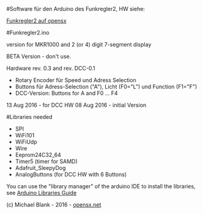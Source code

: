 #Software für den Arduino des Funkregler2, HW siehe:

<a href="http://opensx.net/funkregler2" _target="blank"> Funkregler2 auf opensx </a>

#Funkregler2.ino

version for MKR1000 and 2 (or 4) digit 7-segment display

BETA Version - don't use.

Hardware rev. 0.3 and rev. DCC-0.1

- Rotary Encoder für Speed und Adress Selection
- Buttons für Adress-Selection ("A"), Licht (F0="L") und Function (F1="F")
- DCC-Version: Buttons for A and F0 ... F4

13 Aug 2016 - for DCC HW 
08 Aug 2016 - initial Version

#Libraries needed
- SPI
- WiFi101
- WiFiUdp
- Wire
- Eeprom24C32_64
- Timer5  (timer for SAMD)
- Adafruit_SleepyDog
- AnalogButtons (for DCC HW with 6 Buttons)

You can use the "library manager" of the arduino IDE to install the 
libraries, see
<a href="https://www.arduino.cc/en/Guide/Libraries" target="_blank">Arduino 
Libraries Guide</a>

 (c) Michael Blank - 2016 - <a href="http://opensx.net" target="_blank">
opensx.net</a>
